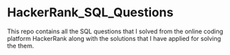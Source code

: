 # HackerRank_SQL_Questions
This repo contains all the SQL questions that I solved from the online coding platform HackerRank along with the solutions that I have applied for solving the them.
